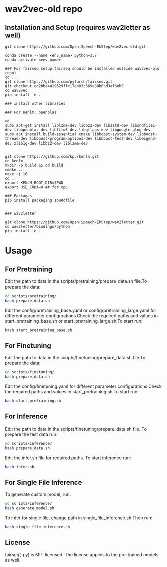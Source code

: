 # wav2vec-old repo 
## Installation and Setup (requires wav2letter as well) 
```
git clone https://github.com/Open-Speech-EkStep/wav2vec-old.git

conda create --name <env_name> python=3.7
conda activate <env_name>

### For fairseq setup(fairseq should be installed outside wav2vec-old repo)
cd ..
git clone https://github.com/pytorch/fairseq.git
git checkout cd2bba4419629ffc17eb83c669e88b0bd3af6eb9
cd wav2vec
pip install -e .

### install other libraries

### For Kenlm, openblas

cd ..
sudo apt-get install liblzma-dev libbz2-dev libzstd-dev libsndfile1-dev libopenblas-dev libfftw3-dev libgflags-dev libgoogle-glog-dev
sudo apt install build-essential cmake libboost-system-dev libboost-thread-dev libboost-program-options-dev libboost-test-dev libeigen3-dev zlib1g-dev libbz2-dev liblzma-dev


git clone https://github.com/kpu/kenlm.git
cd kenlm
mkdir -p build && cd build
cmake .. 
make -j 16
cd ..
export KENLM_ROOT_DIR=$PWD
export USE_CUDA=0 ## for cpu

### Packages
pip install packaging soundfile


### wav2letter

git clone https://github.com/Open-Speech-EkStep/wav2letter.git 
cd wav2letter/bindings/python
pip install -e .

```
# Usage

## For Pretraining
Edit the path to data in the scripts/pretraining/prepare_data.sh file.To prepare the data:
```bash
cd scripts/pretraining/
bash prepare_data.sh
```
Edit the config/pretraining_base.yaml or config/pretraining_large.yaml for different parameter configurations.Check the required paths and values in start_pretraining_base.sh or start_pretraining_large.sh.To start run:
```bash
bash start_pretraining_base.sh
```

## For Finetuning
Edit the path to data in the scripts/finetuning/prepare_data.sh file.To prepare the data:
```bash
cd scripts/finetuning/
bash prepare_data.sh
```
Edit the config/finetuning.yaml for different parameter configurations.Check the required paths and values in start_pretraining.sh.To start run:
```bash
bash start_pretraining.sh
```

## For Inference
Edit the path to data in the scripts/finetuning/prepare_data.sh file. To prepare the test data run:
```bash
cd scripts/inference/
bash prepare_data.sh
```
Edit the infer.sh file for required paths. To start inference run:
```bash
bash infer.sh
```
## For Single File Inference
To generate custom model, run: 
```bash
cd scripts/inference/
bash generate_model.sh
```
To infer for single file, change path in single_file_inference.sh.Then run:
```bash
bash single_file_inference.sh
```

## License

fairseq(-py) is MIT-licensed. The license applies to the pre-trained models as well.
